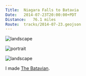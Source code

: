```yaml
---
Title:	Niagara Falls to Batavia
Date:	2014-07-23T20:00:00+PDT
Distance:	76.1 miles
Route:	tracks/2014-07-23.geojson
---
```


![landscape](https://farm6.staticflickr.com/5583/14752534085_41144c999c.jpg "Me at Niagara Falls")

![portrait](https://farm3.staticflickr.com/2936/14729534786_6032b34e20.jpg "Bike at Niagara")

![landscape](https://farm6.staticflickr.com/5559/14565857500_893ed4aa9c.jpg "Wonderful people of Batavia")

I made [The Batavian](http://www.thebatavian.com/howard-owens/brit-recreating-cross-country-bike-trip-1884-gets-warm-reception-batavia/43844).
